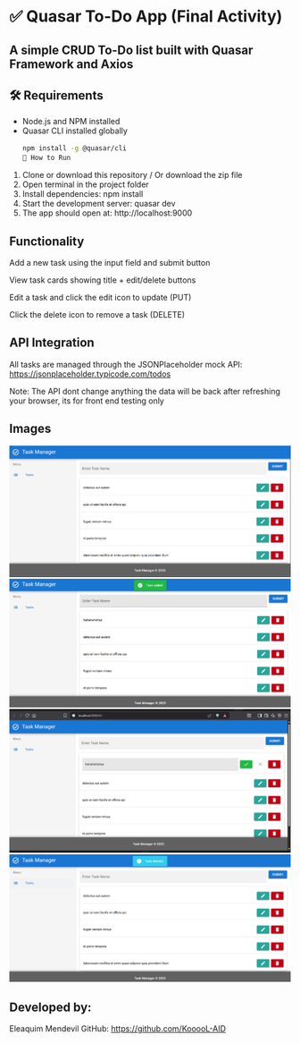 # ✅ Quasar To-Do App (Final Activity)

## A simple CRUD To-Do list built with Quasar Framework and Axios

## 🛠 Requirements

- Node.js and NPM installed
- Quasar CLI installed globally
  ```bash
  npm install -g @quasar/cli
  🚀 How to Run
  ```

1. Clone or download this repository / Or download the zip file
2. Open terminal in the project folder
3. Install dependencies:
   npm install
4. Start the development server:
   quasar dev
5. The app should open at:
   http://localhost:9000

## Functionality

Add a new task using the input field and submit button

View task cards showing title + edit/delete buttons

Edit a task and click the edit icon to update (PUT)

Click the delete icon to remove a task (DELETE)

## API Integration

All tasks are managed through the JSONPlaceholder mock API:
https://jsonplaceholder.typicode.com/todos

Note: The API dont change anything the data will be back after refreshing your browser, its for front end testing only

## Images

![Main Screenshot](./public/images/image.png)
![Task Added](./public/images/images2.png)
![Task Editing](./public/images/images3.png)
![Task Deleted](./public/images/images4.png)

## Developed by:

Eleaquim Mendevil
GitHub: https://github.com/KooooL-AID
